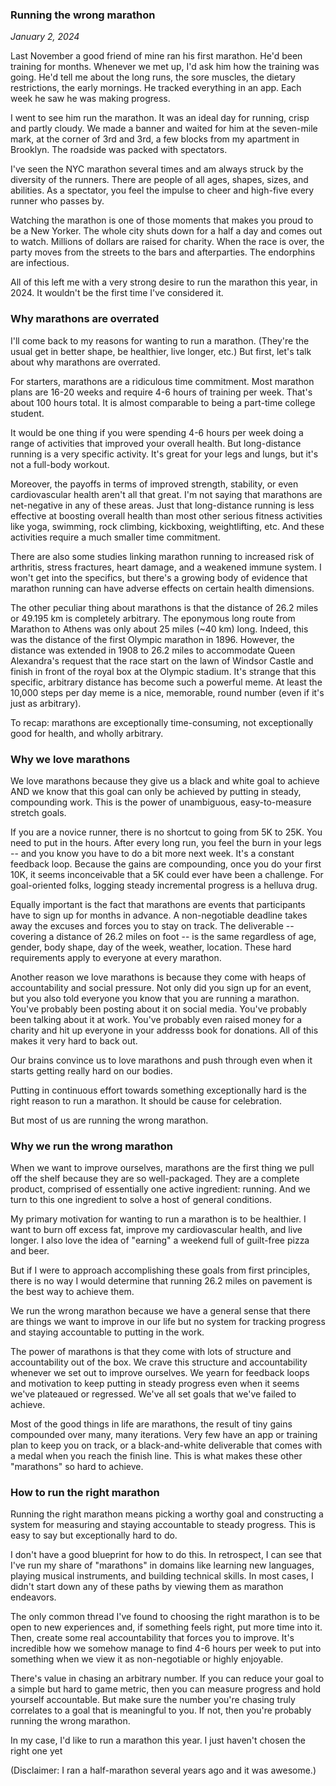 ### Running the wrong marathon

*January 2, 2024*

Last November a good friend of mine ran his first marathon. He'd been training for months. Whenever we met up, I'd ask him how the training was going. He'd tell me about the long runs, the sore muscles,  the dietary restrictions, the early mornings. He tracked everything in an app. Each week he saw he was making progress. 

I went to see him run the marathon. It was an ideal day for running, crisp and partly cloudy. We made a banner and waited for him at the seven-mile mark, at the corner of 3rd and 3rd, a few blocks from my apartment in Brooklyn. The roadside was packed with spectators. 

I've seen the NYC marathon several times and am always struck by the diversity of the runners. There are people of all ages, shapes, sizes, and abilities. As a spectator, you feel the impulse to cheer and high-five every runner who passes by.

Watching the marathon is one of those moments that makes you proud to be a New Yorker. The whole city shuts down for a half a day and comes out to watch. Millions of dollars are raised for charity. When the race is over, the party moves from the streets to the bars and afterparties. The endorphins are infectious.

All of this left me with a very strong desire to run the marathon this year, in 2024. It wouldn't be the first time I've considered it. 

### Why marathons are overrated

I'll come back to my reasons for wanting to run a marathon. (They're the usual get in better shape, be healthier, live longer, etc.) But first, let's talk about why marathons are overrated.

For starters, marathons are a ridiculous time commitment. Most marathon plans are 16-20 weeks and require 4-6 hours of training per week. That's about 100 hours total. It is almost comparable to being a part-time college student.

It would be one thing if you were spending 4-6 hours per week doing a range of activities that improved your overall health. But long-distance running is a very specific activity. It's great for your legs and lungs, but it's not a full-body workout.

Moreover, the payoffs in terms of improved strength, stability, or even cardiovascular health aren't all that great. I'm not saying that marathons are net-negative in any of these areas. Just that long-distance running is less effective at boosting overall health than most other serious fitness activities like yoga, swimming, rock climbing, kickboxing, weightlifting, etc. And these activities require a much smaller time commitment. 

There are also some studies linking marathon running to increased risk of arthritis, stress fractures, heart damage, and a weakened immune system. I won't get into the specifics, but there's a growing body of evidence that marathon running can have adverse effects on certain health dimensions.

The other peculiar thing about marathons is that the distance of 26.2 miles or 49.195 km is completely arbitrary. The eponymous long route from Marathon to Athens was only about 25 miles (~40 km) long. Indeed, this was the distance of the first Olympic marathon in 1896. However, the distance was extended in 1908 to 26.2 miles to accommodate Queen Alexandra's request that the race start on the lawn of Windsor Castle and finish in front of the royal box at the Olympic stadium. It's strange that this specific, arbitrary distance has become such a powerful meme. At least the 10,000 steps per day meme is a nice, memorable, round number (even if it's just as arbitrary).

To recap: marathons are exceptionally time-consuming, not exceptionally good for health, and wholly arbitrary. 

### Why we love marathons

We love marathons because they give us a black and white goal to achieve AND we know that this goal can only be achieved by putting in steady, compounding work. This is the power of unambiguous, easy-to-measure stretch goals.

If you are a novice runner, there is no shortcut to going from 5K to 25K. You need to put in the hours. After every long run, you feel the burn in your legs -- and you know you have to do a bit more next week. It's a constant feedback loop. Because the gains are compounding, once you do your first 10K, it seems inconceivable that a 5K could ever have been a challenge. For goal-oriented folks, logging steady incremental progress is a helluva drug. 

Equally important is the fact that marathons are events that participants have to sign up for months in advance. A non-negotiable deadline takes away the excuses and forces you to stay on track. The deliverable -- covering a distance of 26.2 miles on foot -- is the same regardless of age, gender, body shape, day of the week, weather, location. These hard requirements apply to everyone at every marathon.

Another reason we love marathons is because they come with heaps of accountability and social pressure. Not only did you sign up for an event, but you also told everyone you know that you are running a marathon. You've probably been posting about it on social media. You've probably been talking about it at work. You've probably even raised money for a charity and hit up everyone in your addresss book for donations. All of this makes it very hard to back out.

Our brains convince us to love marathons and push through even when it starts getting really hard on our bodies.

Putting in continuous effort towards something exceptionally hard is the right reason to run a marathon. It should be cause for celebration.

But most of us are running the wrong marathon. 

### Why we run the wrong marathon

When we want to improve ourselves, marathons are the first thing we pull off the shelf because they are so well-packaged. They are a complete product, comprised of essentially one active ingredient: running. And we turn to this one ingredient to solve a host of general conditions.

My primary motivation for wanting to run a marathon is to be healthier. I want to burn off excess fat, improve my cardiovascular health, and live longer. I also love the idea of "earning" a weekend full of guilt-free pizza and beer.

But if I were to approach accomplishing these goals from first principles, there is no way I would determine that running 26.2 miles on pavement is the best way to achieve them.

We run the wrong marathon because we have a general sense that there are things we want to improve in our life but no system for tracking progress and staying accountable to putting in the work.

The power of marathons is that they come with lots of structure and accountability out of the box. We crave this structure and accountability whenever we set out to improve ourselves. We yearn for feedback loops and motivation to keep putting in steady progress even when it seems we've plateaued or regressed. We've all set goals that we've failed to achieve. 

Most of the good things in life are marathons, the result of tiny gains compounded over many, many iterations. Very few have an app or training plan to keep you on track, or a black-and-white deliverable that comes with a medal when you reach the finish line. This is what makes these other "marathons" so hard to achieve.

### How to run the right marathon

Running the right marathon means picking a worthy goal and constructing a system for measuring and staying accountable to steady progress. This is easy to say but exceptionally hard to do.

I don't have a good blueprint for how to do this. In retrospect, I can see that I've run my share of "marathons" in domains like learning new languages, playing musical instruments, and building technical skills. In most cases, I didn't start down any of these paths by viewing them as marathon endeavors. 

The only common thread I've found to choosing the right marathon is to be open to new experiences and, if something feels right, put more time into it. Then, create some real accountability that forces you to improve. It's incredible how we somehow manage to find 4-6 hours per week to put into something when we view it as non-negotiable or highly enjoyable.

There's value in chasing an arbitrary number. If you can reduce your goal to a simple but hard to game metric, then you can measure progress and hold yourself accountable. But make sure the number you're chasing truly correlates to a goal that is meaningful to you. If not, then you're probably running the wrong marathon.

In my case, I'd like to run a marathon this year. I just haven't chosen the right one yet

(Disclaimer: I ran a half-marathon several years ago and it was awesome.)